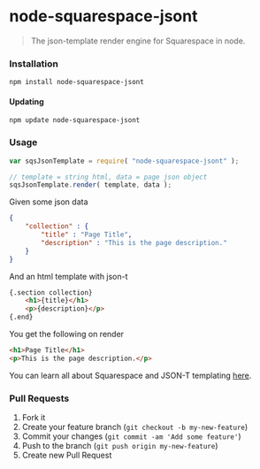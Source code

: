 node-squarespace-jsont
======================

> The json-template render engine for Squarespace in node.


### Installation
```shell
npm install node-squarespace-jsont
```

#### Updating
```shell
npm update node-squarespace-jsont
```



### Usage

```javascript
var sqsJsonTemplate = require( "node-squarespace-jsont" );

// template = string html, data = page json object
sqsJsonTemplate.render( template, data );
```

Given some json data
```json
{
    "collection" : {
        "title" : "Page Title",
        "description" : "This is the page description."
    }
}
```

And an html template with json-t
```html
{.section collection}
    <h1>{title}</h1>
    <p>{description}</p>
{.end}
```

You get the following on render
```html
<h1>Page Title</h1>
<p>This is the page description.</p>
```


You can learn all about Squarespace and JSON-T templating [here](http://developers.squarespace.com/templating-basics/).



### Pull Requests
1. Fork it
2. Create your feature branch (`git checkout -b my-new-feature`)
3. Commit your changes (`git commit -am 'Add some feature'`)
4. Push to the branch (`git push origin my-new-feature`)
5. Create new Pull Request